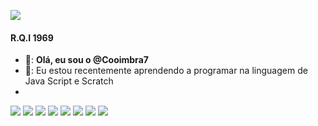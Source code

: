 ![](https://64.media.tumblr.com/tumblr_ls6vmj4Xgs1qmckmjo1_r1_400.gifv)
#### R.Q.I 1969
- &#129502;: **Olá, eu sou o @Cooimbra7**
- &#127920;: Eu estou recentemente aprendendo a programar na linguagem de Java Script e Scratch
- ![]()














![](https://img.shields.io/badge/Epic%20Games-313131?style=for-the-badge&logo=Epic%20Games&logoColor=white)
![](https://img.shields.io/badge/Steam-000000?style=for-the-badge&logo=steam&logoColor=white)
![](https://img.shields.io/badge/Valorant-fa4454?style=for-the-badge&logo=valorant&logoColor=white)
![](https://img.shields.io/badge/Discord-5865F2?style=for-the-badge&logo=discord&logoColor=white)
![](https://img.shields.io/badge/Scratch-4D97FF?style=for-the-badge&logo=Scratch&logoColor=white)
![](https://img.shields.io/badge/Instagram-E4405F?style=for-the-badge&logo=instagram&logoColor=white)
![](https://img.shields.io/badge/Strava-FC4C02?style=for-the-badge&logo=strava&logoColor=white)
![](https://img.shields.io/badge/X-000000?style=for-the-badge&logo=x&logoColor=white)
